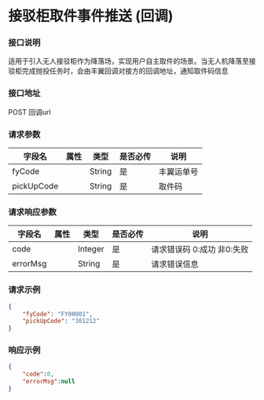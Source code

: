 
# 接驳柜取件事件推送 (回调) 

### 接口说明

适用于引入无人接驳柜作为降落场，实现用户自主取件的场景。当无人机降落至接驳柜完成抛投任务时，会由丰翼回调对接方的回调地址，通知取件码信息

### 接口地址

POST
回调url


### 请求参数

| 字段名     | 属性 | 类型   | 是否必传 | 说明     |
| ---------- | ---- | ------ | -------- | -------- |
| fyCode     |      | String | 是       | 丰翼运单号|
| pickUpCode |      | String | 是       | 取件码   |

	
### 请求响应参数

| 字段名   | 属性 | 类型    | 是否必传 | 说明                      |
| -------- | ---- | ------- | -------- | ------------------------- |
| code     |      | Integer | 是       | 请求错误码 0:成功 非0:失败 |
| errorMsg |      | String  | 是       | 请求错误信息              |


### 请求示例

```json
{
    "fyCode": "FY00001",
    "pickUpCode": "301212"
}
```

### 响应示例
   
```json
{
    "code":0,
    "errorMsg":null
}
```